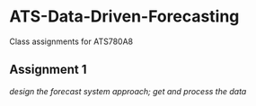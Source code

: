 # ATS-Data-Driven-Forecasting
Class assignments for ATS780A8



## Assignment 1
*design the forecast system approach; get and process the data*


